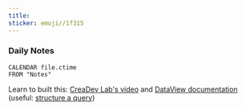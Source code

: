 ```yaml
---
title: 
sticker: emoji//1f315
---
```


### Daily Notes
```dataview
CALENDAR file.ctime
FROM "Notes"
```




Learn to built this: [CreaDev Lab's video](https://youtu.be/p3jqxQLHqUY?si=KC5DA4nKUULUWtVu) and [DataView documentation](https://blacksmithgu.github.io/obsidian-dataview/) (useful: [structure a query](https://blacksmithgu.github.io/obsidian-dataview/queries/structure/))




